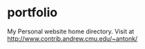 # portfolio

My Personal website home directory. Visit at http://www.contrib.andrew.cmu.edu/~antonk/
